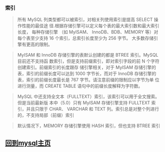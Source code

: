 ### 索引

> 所有 MySQL 列类型都可以被索引，对相关列使用索引是提高 SELECT 操作性能的最佳途
  径.根据存储引擎可以定义每个表的最大索引数和最大索引长度， 每种存储引擎 （如 MyISAM、
  InnoDB、BDB、MEMORY 等）对每个表至少支持 16 个索引，总索引长度至少为 256 字节。
  大多数存储引擎有更高的限制。
  
> MyISAM 和 InnoDB 存储引擎的表默认创建的都是 BTREE 索引。MySQL 目前还不支持函
  数索引，但是支持前缀索引，即对索引字段的前 N 个字符创建索引。前缀索引的长度跟存
  储引擎相关，对于 MyISAM 存储引擎的表，索引的前缀长度可以达到 1000 字节长，而对于
  InnoDB 存储引擎的表，索引的前缀长度最长是 767 字节。请注意前缀的限制应以字节为单
  位进行测量，而 CREATE TABLE 语句中的前缀长度解释为字符数。
  
> MySQL 中还支持全文本（FULLTEXT）索引，该索引可以用于全文搜索。但是当前最新版
  本中（5.0）只有 MyISAM 存储引擎支持 FULLTEXT 索引，并且只限于 CHAR、 VARCHAR 和 TEXT
  列。索引总是对整个列进行的，不支持局部（前缀）索引
  
> 默认情况下，MEMORY 存储引擎使用 HASH 索引，但也支持 BTREE 索引


## [回到mysql主页](./index.md)